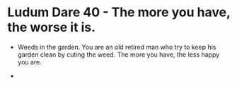 # Ludum Dare 40 - The more you have, the worse it is.

- Weeds in the garden. You are an old retired man who try to keep his garden clean by cuting the weed. The more you have, the less happy you are.

- 



